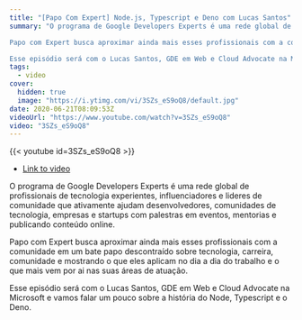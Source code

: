 ```yaml
---
title: "[Papo Com Expert] Node.js, Typescript e Deno com Lucas Santos"
summary: "O programa de Google Developers Experts é uma rede global de profissionais de tecnologia experientes, influenciadores e lideres de comunidade que ativamente ajudam desenvolvedores, comunidades de tecnologia, empresas e startups com palestras em eventos, mentorias e publicando conteúdo online. 

Papo com Expert busca aproximar ainda mais esses profissionais com a comunidade em um bate papo descontraído sobre tecnologia, carreira, comunidade e mostrando o que eles aplicam no dia a dia do trabalho e o que mais vem por ai nas suas áreas de atuação.

Esse episódio será com o Lucas Santos, GDE em Web e Cloud Advocate na Microsoft e vamos falar um pouco sobre a história do Node, Typescript e o Deno."
tags:
  - video
cover:
  hidden: true
  image: "https://i.ytimg.com/vi/3SZs_eS9oQ8/default.jpg"
date: 2020-06-21T08:09:53Z
videoUrl: "https://www.youtube.com/watch?v=3SZs_eS9oQ8"
video: "3SZs_eS9oQ8"
---
```


<!-- truncate -->

{{< youtube id=3SZs_eS9oQ8 >}}

- [Link to video](https://www.youtube.com/watch?v=3SZs_eS9oQ8)

O programa de Google Developers Experts é uma rede global de profissionais de tecnologia experientes, influenciadores e lideres de comunidade que ativamente ajudam desenvolvedores, comunidades de tecnologia, empresas e startups com palestras em eventos, mentorias e publicando conteúdo online. 

Papo com Expert busca aproximar ainda mais esses profissionais com a comunidade em um bate papo descontraído sobre tecnologia, carreira, comunidade e mostrando o que eles aplicam no dia a dia do trabalho e o que mais vem por ai nas suas áreas de atuação.

Esse episódio será com o Lucas Santos, GDE em Web e Cloud Advocate na Microsoft e vamos falar um pouco sobre a história do Node, Typescript e o Deno.
